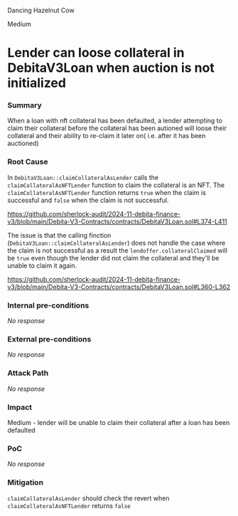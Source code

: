Dancing Hazelnut Cow

Medium

# Lender can loose collateral in DebitaV3Loan when auction is not initialized

### Summary

When a loan with nft collateral has been defaulted, a lender attempting to claim their collateral before the collateral has been autioned will loose their collateral and their ability to re-claim it later on( i.e. after it has been auctioned)


### Root Cause

In `DebitaV3Loan::claimCollateralAsLender` calls the `claimCollateralAsNFTLender` function to claim the collateral is an NFT.
The `claimCollateralAsNFTLender` function returns `true` when the claim is successful and `false` when the claim is not successful.

https://github.com/sherlock-audit/2024-11-debita-finance-v3/blob/main/Debita-V3-Contracts/contracts/DebitaV3Loan.sol#L374-L411

 The issue is that the calling finction (`DebitaV3Loan::claimCollateralAsLender`) does not handle the case where the claim is not successful as a result the `lendoffer.collateralClaimed` will be `true` even though the lender did not claim the collateral and they'll be unable to claim it again.

https://github.com/sherlock-audit/2024-11-debita-finance-v3/blob/main/Debita-V3-Contracts/contracts/DebitaV3Loan.sol#L360-L362


### Internal pre-conditions

_No response_

### External pre-conditions

_No response_

### Attack Path

_No response_

### Impact

Medium - lender will be unable to claim their collateral after a loan has been defaulted

### PoC

_No response_

### Mitigation

`claimCollateralAsLender` should check the revert when `claimCollateralAsNFTLender` returns `false`